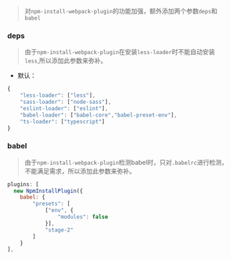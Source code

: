 > 对`npm-install-webpack-plugin`的功能加强，额外添加两个参数`deps`和`babel`


### deps

> 由于`npm-install-webpack-plugin`在安装`less-loader`时不能自动安装`less`,所以添加此参数来弥补。

- 默认：

```js
{
    "less-loader": ["less"],
    "sass-loader": ["node-sass"],
    "eslint-loader": ["eslint"],
    "babel-loader": ["babel-core","babel-preset-env"],
    "ts-loader": ["typescript"]
}
```


### babel

> 由于`npm-install-webpack-plugin`检测babel时，只对`.babelrc`进行检测，不能满足需求，所以添加此参数来弥补。

```js
plugins: [
  new NpmInstallPlugin({
    babel: {
        "presets": [
            ["env", {
                "modules": false
            }],
            "stage-2"
        ]
    }
],
```